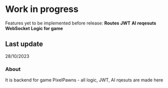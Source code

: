 # Work in progress

Features yet to be implemented before release:
**Routes**
**JWT**
**AI reqesuts**
**WebSocket**
**Logic for game**

## Last update

28/10/2023

### About

It is backend for game PixelPawns - all logic, JWT, AI rqesuts are made here
